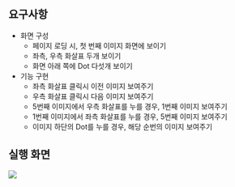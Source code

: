 ## 요구사항

- 화면 구성
  - 페이지 로딩 시, 첫 번째 이미지 화면에 보이기
  - 좌측, 우측 화살표 두개 보이기
  - 화면 아래 쪽에 Dot 다섯개 보이기
- 기능 구현
  - 좌측 화살표 클릭시 이전 이미지 보여주기
  - 우측 화살표 클릭시 다음 이미지 보여주기
  - 5번째 이미지에서 우측 화살표를 누를 경우, 1번째 이미지 보여주기
  - 1번째 이미지에서 좌측 화살표를 누를 경우, 5번째 이미지 보여주기
  - 이미지 하단의 Dot를 누를 경우, 해당 순번의 이미지 보여주기
 
## 실행 화면

![](https://images.velog.io/images/nulbo/post/4d21cc19-4d8c-40e8-942f-fd6eb312bd41/ezgif.com-gif-maker%20(2).gif)
